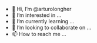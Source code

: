 - 👋 Hi, I’m @arturolongher
- 👀 I’m interested in ...
- 🌱 I’m currently learning ...
- 💞️ I’m looking to collaborate on ...
- 📫 How to reach me ...

<!---
arturolongher/arturolongher is a ✨ special ✨ repository because its `README.md` (this file) appears on your GitHub profile.
You can click the Preview link to take a look at your changes.
--->
